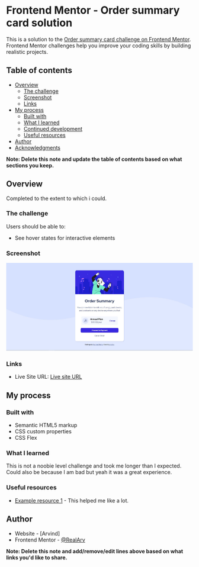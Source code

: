 # Frontend Mentor - Order summary card solution

This is a solution to the [Order summary card challenge on Frontend Mentor](https://www.frontendmentor.io/challenges/order-summary-component-QlPmajDUj). Frontend Mentor challenges help you improve your coding skills by building realistic projects.

## Table of contents

- [Overview](#overview)
  - [The challenge](#the-challenge)
  - [Screenshot](#screenshot)
  - [Links](#links)
- [My process](#my-process)
  - [Built with](#built-with)
  - [What I learned](#what-i-learned)
  - [Continued development](#continued-development)
  - [Useful resources](#useful-resources)
- [Author](#author)
- [Acknowledgments](#acknowledgments)

**Note: Delete this note and update the table of contents based on what sections you keep.**

## Overview

Completed to the extent to which i could.

### The challenge

Users should be able to:

- See hover states for interactive elements

### Screenshot

![](./images/Final.JPG)

### Links

- Live Site URL: [Live site URL](https://css-design-fr1mc46sw-realarv.vercel.app/)

## My process

### Built with

- Semantic HTML5 markup
- CSS custom properties
- CSS Flex

### What I learned

This is not a noobie level challenge and took me longer than I expected. Could also be because I am bad but yeah it was a great experience.

### Useful resources

- [Example resource 1](https://www.w3schools.com/css/) - This helped me like a lot.

## Author

- Website - [Arvind]
- Frontend Mentor - [@RealArv](https://www.frontendmentor.io/profile/RealArv)

**Note: Delete this note and add/remove/edit lines above based on what links you'd like to share.**
